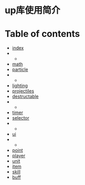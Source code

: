 # up库使用简介

# Table of contents

* [index](index.md)
* -
* [math](math.md)
* [particle](particle.md)
* -
* [lighting](lighting.md)
* [projectiles](projectiles.md)
* [destructable](destructable.md)
* -
* [timer](timer.md)
* [selector](selector.md)
* -
* [ui](ui.md)
* -
* [point](point.md)
* [player](player.md)
* [unit](unit.md)
* [item](item.md)
* [skill](skill.md)
* [buff](buff.md)
